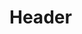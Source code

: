<!-- TITLE: Home -->
<!-- SUBTITLE: This Wiki contains instructions on how to best utilize the software developed by SparcMX, if you would like to become a contributer, please join my [Discord](https://t.co/o4qQF05eRq) and send me a DM. -->

# Header